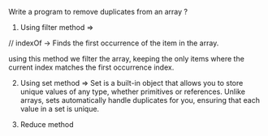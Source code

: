 
Write a program to remove duplicates from an array ?

1. Using filter method => 

// indexOf ->  Finds the first occurrence of the item in the array.

using this method we filter the array, keeping the only items where the current index matches the first occurrence index.


2. Using set method =>  Set is a built-in object that allows you to store unique values of any type, whether primitives or references. Unlike arrays, sets automatically handle duplicates for you, ensuring that each value in a set is unique.


3. Reduce method